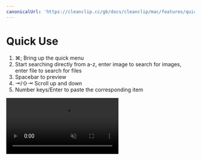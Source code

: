 ```yaml
---
canonicalUrl: 'https://cleanclip.cc/gb/docs/cleanclip/mac/features/quick-use'
---
```


# Quick Use

1. ⌘; Bring up the quick menu
2. Start searching directly from a-z, enter image to search for images, enter file to search for files
3. Spacebar to preview
4. ⇥/⇧⇥ Scroll up and down
5. Number keys/Enter to paste the corresponding item

<video autoplay muted loop>
    <source src="/videos/quickuse.mp4" type="video/mp4">
    <iframe src="/videos/quickuse.mp4" scrolling="no" border="0" frameborder="0" allow="autoplay; encrypted-media" allowfullscreen></iframe>
</video>
